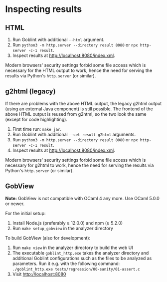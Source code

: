 # Inspecting results

## HTML
1. Run Goblint with additional `--html` argument.
2. Run `python3 -m http.server --directory result 8080`
   or `npx http-server -c-1 result`.
3. Inspect results at <http://localhost:8080/index.xml>.

Modern browsers' security settings forbid some file access which is necessary for the HTML output to work, hence the need for serving the results via Python's `http.server` (or similar).

## g2html (legacy)
If there are problems with the above HTML output, the legacy g2html output (using an external Java component) is still possible.
The frontend of the above HTML output is reused from g2html, so the two look the same (except for code highlighting).

1. First time run: `make jar`.
2. Run Goblint with additional `--set result g2html` arguments.
3. Run `python3 -m http.server --directory result 8080`
   or `npx http-server -c-1 result`.
4. Inspect results at <http://localhost:8080/index.xml>.

Modern browsers' security settings forbid some file access which is necessary for g2html to work, hence the need for serving the results via Python's `http.server` (or similar).

## GobView

**Note:** GobView is not compatible with OCaml 4 any more. Use OCaml 5.0.0 or newer.

For the initial setup:

1. Install Node.js (preferably ≥ 12.0.0) and npm (≥ 5.2.0)
2. Run `make setup_gobview` in the analyzer directory

To build GobView (also for development):

1. Run `make view` in the analyzer directory to build the web UI
2. The executable `goblint_http.exe` takes the analyzer directory and additional Goblint configurations such as the files to be analyzed as parameters. Run it e.g. with the following command:\
`./goblint_http.exe tests/regression/00-sanity/01-assert.c`
3. Visit <http://localhost:8080>
